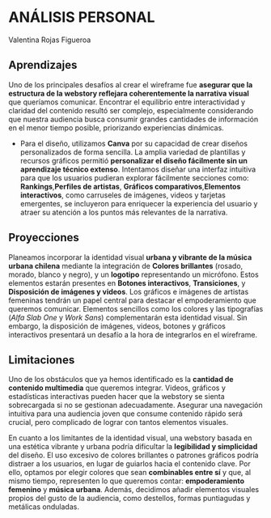 # **ANÁLISIS PERSONAL** 
Valentina Rojas Figueroa

## **Aprendizajes**

Uno de los principales desafíos al crear el wireframe fue **asegurar que la estructura de la webstory reflejara coherentemente la narrativa visual** que queríamos
comunicar. Encontrar el equilibrio entre interactividad y claridad del contenido resultó ser complejo, especialmente considerando que 
nuestra audiencia busca consumir grandes cantidades de información en el menor tiempo posible, priorizando experiencias dinámicas.

- Para el diseño, utilizamos **Canva** por su capacidad de crear diseños personalizados de forma sencilla. La amplia variedad de 
plantillas y recursos gráficos permitió **personalizar el diseño fácilmente sin un aprendizaje técnico extenso**. Intentamos diseñar 
una interfaz intuitiva para que los usuarios pudieran explorar fácilmente secciones como:
**Rankings**,**Perfiles de artistas**, **Gráficos comparativos**,**Elementos interactivos**, como carruseles de imágenes, videos y tarjetas emergentes, se 
incluyeron para enriquecer la experiencia del usuario y atraer su atención a los puntos más relevantes de la narrativa.


## **Proyecciones**

Planeamos incorporar la identidad visual **urbana y vibrante de la música urbana chilena** mediante la integración de **Colores brillantes** 
(rosado, morado, blanco y negro), y un **logotipo** representando un micrófono. Estos elementos estarán presentes en **Botones interactivos**, 
**Transiciones**, y **Disposición de imágenes y videos**. Los gráficos e imágenes de artistas femeninas tendrán un papel central para
 destacar el empoderamiento que queremos comunicar.  Elementos sencillos como los colores y las tipografías (_Alfa Slab One_ y _Work Sans_) 
 complementarán esta identidad visual. Sin embargo, la disposición de imágenes, videos, botones y gráficos interactivos presentará un desafío 
 a la hora de integrarlos en el wireframe.



## **Limitaciones**

Uno de los obstáculos que ya hemos identificado es la **cantidad de contenido multimedia** que queremos integrar. Videos, gráficos y 
estadísticas interactivas pueden hacer que la webstory se sienta sobrecargada si no se gestionan adecuadamente. Asegurar una navegación 
intuitiva para una audiencia joven que consume contenido rápido será crucial, pero complicado de lograr con tantos elementos visuales.

En cuanto a los limitantes de la identidad visual, una webstory basada en una estética vibrante y urbana podría dificultar 
la **legibilidad y simplicidad** del diseño. El uso excesivo de colores brillantes o patrones gráficos podría distraer a los usuarios, 
en lugar de guiarlos hacia el contenido clave. Por ello, optamos por elegir colores que sean **combinables entre sí** y que, al mismo tiempo, 
representen lo que queremos contar: **empoderamiento femenino** y **música urbana**. Además, decidimos añadir elementos visuales propios 
del gusto de la audiencia, como destellos, formas puntiagudas y metálicas onduladas.


